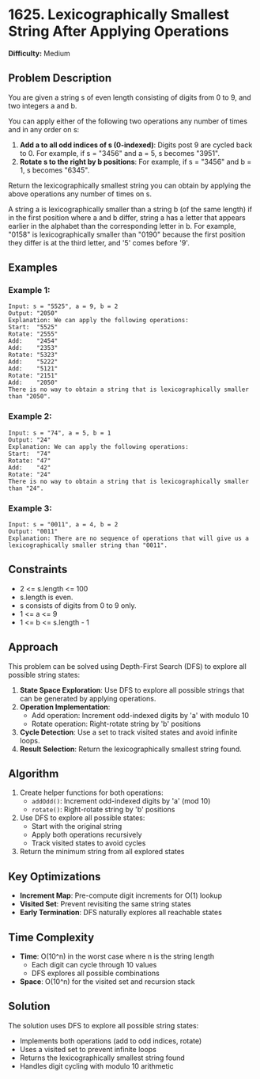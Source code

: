 # 1625. Lexicographically Smallest String After Applying Operations

**Difficulty:** Medium

## Problem Description

You are given a string s of even length consisting of digits from 0 to 9, and two integers a and b.

You can apply either of the following two operations any number of times and in any order on s:

1. **Add a to all odd indices of s (0-indexed)**: Digits post 9 are cycled back to 0. For example, if s = "3456" and a = 5, s becomes "3951".
2. **Rotate s to the right by b positions**: For example, if s = "3456" and b = 1, s becomes "6345".

Return the lexicographically smallest string you can obtain by applying the above operations any number of times on s.

A string a is lexicographically smaller than a string b (of the same length) if in the first position where a and b differ, string a has a letter that appears earlier in the alphabet than the corresponding letter in b. For example, "0158" is lexicographically smaller than "0190" because the first position they differ is at the third letter, and '5' comes before '9'.

## Examples

### Example 1:
```
Input: s = "5525", a = 9, b = 2
Output: "2050"
Explanation: We can apply the following operations:
Start:  "5525"
Rotate: "2555"
Add:    "2454"
Add:    "2353"
Rotate: "5323"
Add:    "5222"
Add:    "5121"
Rotate: "2151"
Add:    "2050"
There is no way to obtain a string that is lexicographically smaller than "2050".
```

### Example 2:
```
Input: s = "74", a = 5, b = 1
Output: "24"
Explanation: We can apply the following operations:
Start:  "74"
Rotate: "47"
Add:    "42"
Rotate: "24"
There is no way to obtain a string that is lexicographically smaller than "24".
```

### Example 3:
```
Input: s = "0011", a = 4, b = 2
Output: "0011"
Explanation: There are no sequence of operations that will give us a lexicographically smaller string than "0011".
```

## Constraints

- 2 <= s.length <= 100
- s.length is even.
- s consists of digits from 0 to 9 only.
- 1 <= a <= 9
- 1 <= b <= s.length - 1

## Approach

This problem can be solved using Depth-First Search (DFS) to explore all possible string states:

1. **State Space Exploration**: Use DFS to explore all possible strings that can be generated by applying operations.
2. **Operation Implementation**: 
   - Add operation: Increment odd-indexed digits by 'a' with modulo 10
   - Rotate operation: Right-rotate string by 'b' positions
3. **Cycle Detection**: Use a set to track visited states and avoid infinite loops.
4. **Result Selection**: Return the lexicographically smallest string found.

## Algorithm

1. Create helper functions for both operations:
   - `addOdd()`: Increment odd-indexed digits by 'a' (mod 10)
   - `rotate()`: Right-rotate string by 'b' positions
2. Use DFS to explore all possible states:
   - Start with the original string
   - Apply both operations recursively
   - Track visited states to avoid cycles
3. Return the minimum string from all explored states

## Key Optimizations

- **Increment Map**: Pre-compute digit increments for O(1) lookup
- **Visited Set**: Prevent revisiting the same string states
- **Early Termination**: DFS naturally explores all reachable states

## Time Complexity

- **Time**: O(10^n) in the worst case where n is the string length
  - Each digit can cycle through 10 values
  - DFS explores all possible combinations
- **Space**: O(10^n) for the visited set and recursion stack

## Solution

The solution uses DFS to explore all possible string states:
- Implements both operations (add to odd indices, rotate)
- Uses a visited set to prevent infinite loops
- Returns the lexicographically smallest string found
- Handles digit cycling with modulo 10 arithmetic
